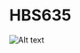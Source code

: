 # HBS635

<img
  src="https://github.com/josimarpereiraleite/HBS635/blob/main/IMG_20230501_090151327.jpg"
  alt="Alt text"
  title="Optional title"
  style="display: inline-block; margin: 0 auto; max-width: 300px">


